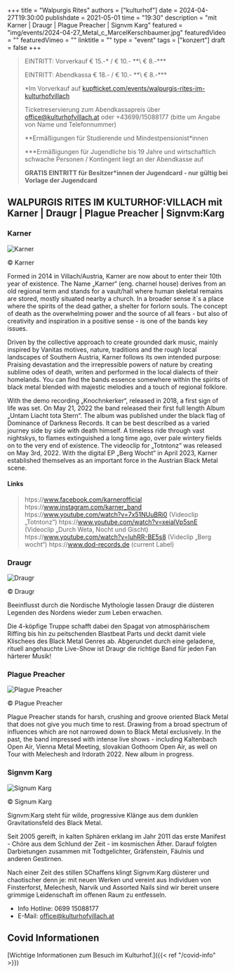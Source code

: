 +++
title = "Walpurgis Rites"
authors = ["kulturhof"]
date = 2024-04-27T19:30:00
publishdate = 2021-05-01
time = "19:30"
description = "mit Karner | Draugr | Plague Preacher | Signvm Karg"
featured = "img/events/2024-04-27_Metal_c_MarcelKerschbaumer.jpg"
featuredVideo = ""
featuredVimeo = ""
linktitle = ""
type = "event"
tags = ["konzert"]
draft = false
+++

> EINTRITT: Vorverkauf € 15.-\* / € 10.- *\*\ € 8.-\*\*\*
> 
> EINTRITT: Abendkassa € 18.- / € 10.- *\*\ € 8.-\*\*\*
>
> \*Im Vorverkauf auf [kupfticket.com/events/walpurgis-rites-im-kulturhofvillach](https://kupfticket.com/events/walpurgis-rites-im-kulturhofvillach)
>
> Ticketreservierung zum Abendkassapreis über office@kulturhofvillach.at oder +43699/15088177 (bitte um Angabe von Name und Telefonnummer) 
> 
> \*\*Ermäßigungen für Studierende und Mindestpensionist\*innen
> 
> \*\*\*Ermäßigungen für Jugendliche bis 19 Jahre und wirtschaftlich schwache Personen / Kontingent liegt an der Abendkasse auf
> 
> **GRATIS EINTRITT für Besitzer\*innen der Jugendcard - nur gültig bei Vorlage der Jugendcard**


## WALPURGIS RITES IM KULTURHOF:VILLACH mit Karner | Draugr | Plague Preacher | Signvm:Karg

### Karner

![Karner](/img/events/2024-04-27_Karner_c_Karner.jpg)

© Karner

Formed in 2014 in Villach/Austria, Karner are now about to enter their 10th year of existence. The
Name „Karner“ (eng. charnel house) derives from an old regional term and stands for a vault/hall
where human skeletal remains are stored, mostly situated nearby a church. In a broader sense it`s a
place where the spirits of the dead gather, a shelter for forlorn souls. The concept of death as the
overwhelming power and the source of all fears - but also of creativity and inspiration in a positive
sense - is one of the bands key issues.

Driven by the collective approach to create grounded dark music, mainly inspired by Vanitas motives,
nature, traditions and the rough local landscapes of Southern Austria, Karner follows its own intended
purpose: Praising devastation and the irrepressible powers of nature by creating sublime odes of death,
writen and performed in the local dialects of their homelands. You can find the bands essence
somewhere within the spirits of black metal blended with majestic melodies and a touch of regional
folklore.

With the demo recording „Knochnkerker“, released in 2018, a first sign of life was set. On May 21, 2022
the band released their first full length Album „Untam Liacht tota Stern“. The album was published
under the black flag of Dominance of Darkness Records. It can be best described as a varied journey
side by side with death himself. A timeless ride through vast nightskys, to flames extinguished a long
time ago, over pale wintery fields on to the very end of existence. The videoclip for „Totntonz“ was
released on May 3rd, 2022. With the digital EP „Berg Wocht“ in April 2023, Karner established
themselves as an important force in the Austrian Black Metal scene.

#### Links

> htps://www.facebook.com/karnerofficial
> htps://www.instagram.com/karner_band
> htps://www.youtube.com/watch?v=7x51NUuBRi0 (Videoclip „Totntonz“)
> htps://www.youtube.com/watch?v=xeialVp5snE (Videoclip „Durch Weta, Nocht und
Gischt)
> htps://www.youtube.com/watch?v=luhRR-BE5s8 (Videclip „Berg wocht“)
> htps://www.dod-records.de (current Label)


### Draugr

![Draugr](/img/events/2024-04-27_Draugr_c_Draugr.jpg)

© Draugr

Beeinflusst durch die Nordische Mythologie lassen Draugr die düsteren Legenden des
Nordens wieder zum Leben erwachen.

Die 4-köpfige Truppe schafft dabei den Spagat von atmosphärischem Riffing bis hin zu
peitschenden Blastbeat Parts und deckt damit viele Klischees des Black Metal Genres ab.
Abgerundet durch eine geladene, rituell angehauchte Live-Show ist Draugr die richtige Band
für jeden Fan härterer Musik!


### Plague Preacher

![Plague Preacher](/img/events/2024-04-27_PlaguePreacher_c_PlaguePreacher.jpg)

© Plague Preacher

Plague Preacher stands for harsh, crushing and groove oriented Black Metal that does not give you much time to rest. Drawing from a broad spectrum of influences which are not narrowed down to Black Metal exclusively.
In the past, the band impressed with intense live shows - including Kaltenbach Open Air, Vienna Metal Meeting, slovakian Gothoom Open Air, as well on Tour with Melechesh and Irdorath 2022.
New album in progress.


### Signvm Karg

![Signum Karg](/img/events/2024-04-27_SignumKarg_c_SignumKarg.jpg)

© Signum Karg

Signvm:Karg steht für wilde, progressive Klänge aus dem dunklen Gravitationsfeld des Black Metal.

Seit 2005 gereift, in kalten Sphären erklang im Jahr 2011 das erste Manifest - Chöre aus dem Schlund der Zeit - im kosmischen Äther. Darauf folgten Darbietungen zusammen mit Todtgelichter, Gräfenstein, Fäulnis und anderen Gestirnen.

Nach einer Zeit des stillen SChaffens klingt Signvm:Karg düsterer und chaotischer denn je: mit neuen Werken und vereint aus Individuen von Finsterforst, Melechesh, Narvik und Assorted Nails sind wir bereit unsere grimmige Leidenschaft im offenen Raum zu entfesseln.


- Info Hotline: 0699 15088177 
- E-Mail: office@kulturhofvillach.at

## Covid Informationen

[Wichtige Informationen zum Besuch im Kulturhof.]({{< ref "/covid-info" >}})
